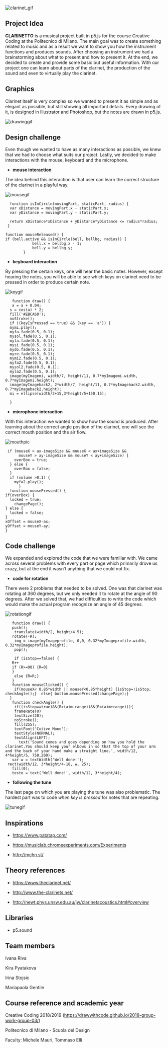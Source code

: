 ![clarinet_gif](https://user-images.githubusercontent.com/43534301/52316396-73353200-29bb-11e9-9aff-a9d61f41f6f3.gif)


## **Project Idea**

**CLARINETTO** is a musical project built in p5.js for the course Creative Coding at the Politecnico di Milano. The main goal was to create something related to music and as a result we want to show you how the instrument functions and produces sounds. After choosing an instrument we had a brainstorming about what to present and how to present it. At the end, we decided to create and provide some basic but useful information. With our project one can learn about parts of the clarinet, the production of the sound and even to virtually play the clarinet.

## **Graphics**

Clarinet itself is very complex so we wanted to present it as simple and as elegant as possible, but still showing all important details. Every drawing of it, is designed in Illustrator and Photoshop, but the notes are drawn in p5.js.

![drawinggif](https://user-images.githubusercontent.com/43534301/52322595-08dfba00-29da-11e9-9278-4e8fcf272e1a.gif)


## **Design challenge**

Even though we wanted to have as many interactions as possible, we knew that we had to choose what suits our project. Lastly, we decided to make interactions with the mouse, keyboard and the microphone. 

* **mouse interaction**  
   
The idea behind this interaction is that user can learn the correct structure of the clarinet in a playful way.  
   
![mousegif](https://user-images.githubusercontent.com/43534301/52322372-38da8d80-29d9-11e9-955c-6f49774cd8b0.gif)   
```
  function isInCircle(movingPart, staticPart, radius) {
  var xDistance = movingPart.x - staticPart.x;
  var yDistance = movingPart.y - staticPart.y;

  return xDistance*xDistance + yDistance*yDistance <= radius*radius;
 }

function mouseReleased() {
if (bell.active && isInCircle(bell, bellbg, radius)) {
            bell.x = bellbg.x - 1;
            bell.y = bellbg.y;
        }
```


* **keyboard interaction**

By pressing the certain keys, one will hear the basic notes. However, except hearing the notes, you will be able to see which keys on clarinet need to be pressed in order to produce certain note.
   
![keygif](https://user-images.githubusercontent.com/43534301/52322399-5871b600-29d9-11e9-849c-fc1f9c49c6a5.gif)  
```
   function draw() {
   a = a + 0.04;
  s = cos(a) * 2;
  fill('#EBCA60');
  noStroke();
  if ((keyIsPressed == true) && (key == 'a')) {
  mymi.play();
  myfa.fade(0.5, 0.1);
  mysol.fade(0.5, 0.1);
  myla.fade(0.5, 0.1);
  mysi.fade(0.5, 0.1);
  mydo.fade(0.5, 0.1);
  myre.fade(0.5, 0.1);
  mymi2.fade(0.5, 0.1);
  myfa2.fade(0.5, 0.1);
  mysol2.fade(0.5, 0.1);
  myla2.fade(0.5, 0.1);
  image(myImagemi, width/7, height/11, 0.7*myImagemi.width, 0.7*myImagemi.height);
  image(myImageback2, 2*width/7, height/11, 0.7*myImageback2.width, 0.7*myImageback2.height);
  mi = ellipse(width/2+15,3*height/5+150,15);

  }
```
   

* **microphone interaction**

With this interaction we wanted to show how the sound is produced. After learning about the correct angle position of the clarinet, one will see the correct mouth position and the air flow.

![mouthpic](https://user-images.githubusercontent.com/43534301/52322439-7b03cf00-29d9-11e9-90ac-a7f280a088d7.png)
```
 if (mouseX > ax-imageSize && mouseX < ax+imageSize &&
      mouseY > ay-imageSize && mouseY < ay+imageSize) {
    overBox = true;
  } else {
    overBox = false;
  }
  if (volume >0.1) {
    myfa2.play();
      }
  function mousePressed() {
if(overBox) {
  locked = true;
    changePage();
} else {
  locked = false;
}
xOffset = mouseX-ax;
yOffset = mouseY-ay;
}
```
   

 ## **Code challenge**

We expanded and explored the code that we were familiar with. We came across several problems with every part or page which primarily drove us crazy, but at the end it wasn’t anything that we could not fix.

* **code for rotation**

There were 2 problems that needed to be solved. One was that clarinet was rotating at 360 degrees, but we only needed it to rotate at the angle of 90 degrees. After we solved that, we had difficulties to write the code which would make the actual program recognize an angle of 45 degrees.
   
![rotationgif](https://user-images.githubusercontent.com/43534301/52322471-97a00700-29d9-11e9-8b92-6e99b8ee9609.gif)   
```
   function draw() {
   push();
	translate(width/2, height/4.5);
   rotate(-R);
    img = image(myImageprofile, 0,0, 0.32*myImageprofile.width, 0.32*myImageprofile.height);
	pop();

	if (isStop==false) {
   R++
   if (R>=90) {R=0}
   }
	else {R=R;} 
   }
   function mouseClicked() {
    if(mouseX< 0.85*width || mouseY<0.85*height) {isStop=!isStop; checkAngle();}  else{ button.mousePressed(changePage);}
  }
   function checkAngle() {
  	if((isStop==true)&&(R>(aim-range))&&(R<(aim+range))){
    frameRate(0)
    textSize(20);
    noStroke();
    fill(255);
    textFont('Cutive Mono');
    textStyle(NORMAL);
    textAlign(LEFT);
      text('Sound comes and goes depending on how you hold the clarinet.You should keep your elbows in so that the top of your arm and the back of your hand make a straight line.', width/12, 4*height/5, 750,200);
   var w = textWidth('Well done!');
 rect(width/12, 3*height/4-18, w, 25);
   fill(0);
   testo = text('Well done!', width/12, 3*height/4);
```
   

* **following the tune**

The last page on which you are playing the tune was also problematic. The hardest part was to code *when key is pressed* for notes that are repeating.

![tunegif](https://user-images.githubusercontent.com/43534301/52322880-2c573480-29db-11e9-9b80-206c15ef89c5.gif)


## **Inspirations**

* https://www.patatap.com/

* https://musiclab.chromeexperiments.com/Experiments

* http://mchn.st/ 


## **Theory references**

* https://www.theclarinet.net/

* http://www.the-clarinets.net/

* http://newt.phys.unsw.edu.au/jw/clarinetacoustics.html#overview

 
 ## **Libraries**
 
 * p5.sound
 
 
 ## **Team members**
 
 Ivana Riva
 
 Kira Pyatakova
 
 Irina Stojsic
 
 Mariapaola Gentile
 
 
 ## **Course reference and academic year**
 
 Creative Coding 2018/2019 (https://drawwithcode.github.io/2018-group-work-group-03/)
 
 Politecnico di Milano - Scuola del Design

 Faculty: Michele Mauri, Tommaso Elli



